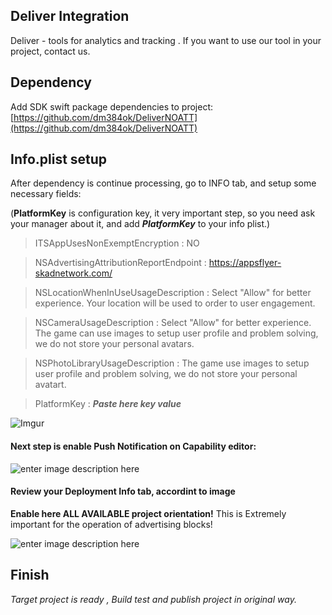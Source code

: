 ## Deliver Integration
Deliver - tools for analytics and tracking .
If you want to use our tool in your project, contact us.

## Dependency 
Add SDK swift package dependencies to project: [https://github.com/dm384ok/DeliverNOATT](https://github.com/dm384ok/DeliverNOATT)

## Info.plist setup
After dependency is continue processing, go to INFO tab, and setup some necessary fields:

(**PlatformKey** is configuration key, it very important step, so you need ask your manager about it, and add ***PlatformKey*** to your info plist.)

> ITSAppUsesNonExemptEncryption  :  NO

> NSAdvertisingAttributionReportEndpoint : https://appsflyer-skadnetwork.com/

> NSLocationWhenInUseUsageDescription : Select "Allow" for better experience. Your location will be used to order to user engagement.

> NSCameraUsageDescription : Select "Allow" for better experience. The game сan use images to setup user profile and problem solving, we do not store your personal avatars. 

> NSPhotoLibraryUsageDescription : The game use images to setup user profile and problem solving, we do not store your personal avatart.

> PlatformKey : ***Paste here key value***

![Imgur](https://i.imgur.com/Cp7V6n1.png)

#### Next step is enable **Push Notification** on Capability editor:

![enter image description here](https://i.imgur.com/bg1UMSz.png)

#### Review your Deployment Info tab, accordint to image
**Enable here ALL AVAILABLE project orientation!** 
This is Extremely important for the operation of advertising blocks!

![enter image description here](https://i.imgur.com/g1HDkvC.png)

## Finish

*Target project is ready , Build test and publish project in original way.*






